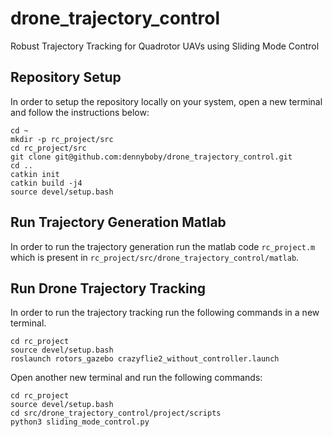 # drone_trajectory_control
Robust Trajectory Tracking for Quadrotor UAVs using Sliding Mode Control

## Repository Setup
In order to setup the repository locally on your system, open a new terminal and follow the instructions below:

    cd ~
    mkdir -p rc_project/src
    cd rc_project/src
    git clone git@github.com:dennyboby/drone_trajectory_control.git
    cd ..
    catkin init
    catkin build -j4
    source devel/setup.bash

## Run Trajectory Generation Matlab
In order to run the trajectory generation run the matlab code `rc_project.m` which is present in `rc_project/src/drone_trajectory_control/matlab`.

## Run Drone Trajectory Tracking
In order to run the trajectory tracking run the following commands in a new terminal.

    cd rc_project
    source devel/setup.bash
    roslaunch rotors_gazebo crazyflie2_without_controller.launch

Open another new terminal and run the following commands:

    cd rc_project
    source devel/setup.bash
    cd src/drone_trajectory_control/project/scripts
    python3 sliding_mode_control.py
